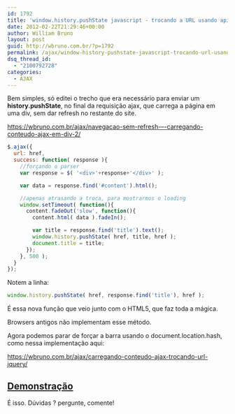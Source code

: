 ```yaml
---
id: 1792
title: 'window.history.pushState javascript - trocando a URL usando api html5 em páginas carregadas com ajax'
date: 2012-02-22T21:29:46+00:00
author: William Bruno
layout: post
guid: http://wbruno.com.br/?p=1792
permalink: /ajax/window-history-pushstate-javascript-trocando-url-usando-api-html5-em-paginas-carregadas-ajax/
dsq_thread_id:
  - "2100792728"
categories:
  - AJAX
---
```

Bem simples, só editei o trecho que era necessário para enviar um **history.pushState**, no final da requisição ajax, que carrega a página em uma div, sem dar refresh no restante do site.

<a href="https://wbruno.com.br/ajax/navegacao-sem-refresh-–-carregando-conteudo-ajax-em-div-2/" target="_blank">https://wbruno.com.br/ajax/navegacao-sem-refresh-–-carregando-conteudo-ajax-em-div-2/</a>

``` js
$.ajax({
  url: href,
  success: function( response ){
    //forçando o parser
    var response = $( '<div>'+response+'</div>' );

    var data = response.find('#content').html();

    //apenas atrasando a troca, para mostrarmos o loading
    window.setTimeout( function(){
      content.fadeOut('slow', function(){
        content.html( data ).fadeIn();

        var title = response.find('title').text();
        window.history.pushState( href, title, href );
        document.title = title;
      });
    }, 500 );
  }
});
```

Notem a linha:

``` js
window.history.pushState( href, response.find('title'), href );
```

É essa nova função que veio junto com o HTML5, que faz toda a mágica.

Browsers antigos não implementam esse método.

Agora podemos parar de forçar a barra usando o document.location.hash, como nessa implementação aqui:

<a href="https://wbruno.com.br/ajax/carregando-conteudo-ajax-trocando-url-jquery/" target="_blank">https://wbruno.com.br/ajax/carregando-conteudo-ajax-trocando-url-jquery/</a>

## <a href="http://wbruno.com.br/scripts/fotos2.html" target="_blank">Demonstração</a>

É isso. Dúvidas ? pergunte, comente!
